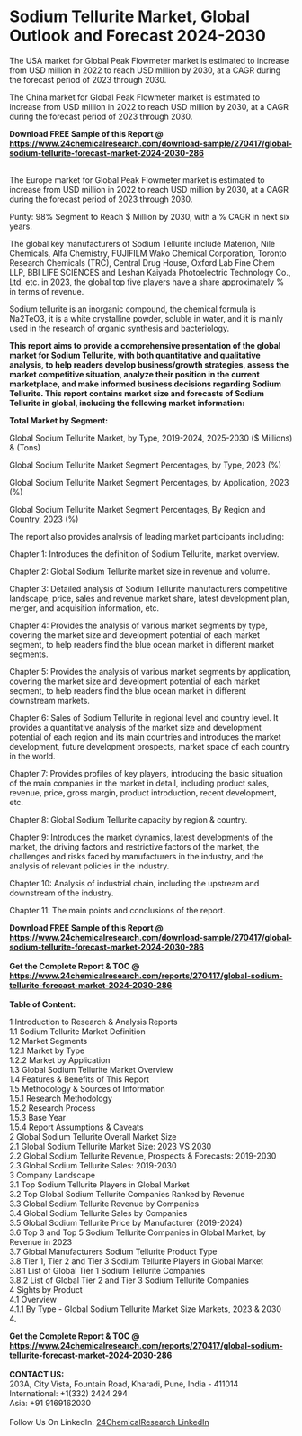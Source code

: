 <h1>Sodium Tellurite Market, Global Outlook and Forecast 2024-2030</h1><p>The USA market for Global Peak Flowmeter market is estimated to increase from USD million in 2022 to reach USD million by 2030, at a CAGR during the forecast period of 2023 through 2030.</p><p>
</p><p>The China market for Global Peak Flowmeter market is estimated to increase from USD million in 2022 to reach USD million by 2030, at a CAGR during the forecast period of 2023 through 2030.</p><div><b>Download FREE Sample of this Report @ 
            <a href="https://www.24chemicalresearch.com/download-sample/270417/global-sodium-tellurite-forecast-market-2024-2030-286">
            https://www.24chemicalresearch.com/download-sample/270417/global-sodium-tellurite-forecast-market-2024-2030-286</a></b></div><br><p>
</p><p>The Europe market for Global Peak Flowmeter market is estimated to increase from USD million in 2022 to reach USD million by 2030, at a CAGR during the forecast period of 2023 through 2030.</p><p>
Purity: 98% Segment to Reach $ Million by 2030, with a % CAGR in next six years.</p><p>
The global key manufacturers of Sodium Tellurite include Materion, Nile Chemicals, Alfa Chemistry, FUJIFILM Wako Chemical Corporation, Toronto Research Chemicals (TRC), Central Drug House, Oxford Lab Fine Chem LLP, BBI LIFE SCIENCES and Leshan Kaiyada Photoelectric Technology Co., Ltd, etc. in 2023, the global top five players have a share approximately % in terms of revenue.</p><p>
Sodium tellurite is an inorganic compound, the chemical formula is Na2TeO3, it is a white crystalline powder, soluble in water, and it is mainly used in the research of organic synthesis and bacteriology.</p><p>
<strong>This report aims to provide a comprehensive presentation of the global market for Sodium Tellurite, with both quantitative and qualitative analysis, to help readers develop business/growth strategies, assess the market competitive situation, analyze their position in the current marketplace, and make informed business decisions regarding Sodium Tellurite. This report contains market size and forecasts of Sodium Tellurite in global, including the following market information:</strong></p><p>
</p><p>
<strong>Total Market by Segment:</strong></p><p>
Global Sodium Tellurite Market, by Type, 2019-2024, 2025-2030 ($ Millions) &amp; (Tons)</p><p>
Global Sodium Tellurite Market Segment Percentages, by Type, 2023 (%)</p><p>
</p><p>
Global Sodium Tellurite Market Segment Percentages, by Application, 2023 (%)</p><p>
</p><p>
Global Sodium Tellurite Market Segment Percentages, By Region and Country, 2023 (%)</p><p>
</p><p>
</p><p></p><p>
The report also provides analysis of leading market participants including:</p><p>
</p><p>
</p><p>
Chapter 1: Introduces the definition of Sodium Tellurite, market overview.</p><p>
Chapter 2: Global Sodium Tellurite market size in revenue and volume.</p><p>
Chapter 3: Detailed analysis of Sodium Tellurite manufacturers competitive landscape, price, sales and revenue market share, latest development plan, merger, and acquisition information, etc.</p><p>
Chapter 4: Provides the analysis of various market segments by type, covering the market size and development potential of each market segment, to help readers find the blue ocean market in different market segments.</p><p>
Chapter 5: Provides the analysis of various market segments by application, covering the market size and development potential of each market segment, to help readers find the blue ocean market in different downstream markets.</p><p>
Chapter 6: Sales of Sodium Tellurite in regional level and country level. It provides a quantitative analysis of the market size and development potential of each region and its main countries and introduces the market development, future development prospects, market space of each country in the world.</p><p>
Chapter 7: Provides profiles of key players, introducing the basic situation of the main companies in the market in detail, including product sales, revenue, price, gross margin, product introduction, recent development, etc.</p><p>
Chapter 8: Global Sodium Tellurite capacity by region &amp; country.</p><p>
Chapter 9: Introduces the market dynamics, latest developments of the market, the driving factors and restrictive factors of the market, the challenges and risks faced by manufacturers in the industry, and the analysis of relevant policies in the industry.</p><p>
Chapter 10: Analysis of industrial chain, including the upstream and downstream of the industry.</p><p>
Chapter 11: The main points and conclusions of the report.</p><div><b>Download FREE Sample of this Report @ 
            <a href="https://www.24chemicalresearch.com/download-sample/270417/global-sodium-tellurite-forecast-market-2024-2030-286">
            https://www.24chemicalresearch.com/download-sample/270417/global-sodium-tellurite-forecast-market-2024-2030-286</a></b></div><br><div><b>Get the Complete Report & TOC @ 
            <a href="https://www.24chemicalresearch.com/reports/270417/global-sodium-tellurite-forecast-market-2024-2030-286">
            https://www.24chemicalresearch.com/reports/270417/global-sodium-tellurite-forecast-market-2024-2030-286</a></b></div><br>
            <b>Table of Content:</b><p>1 Introduction to Research & Analysis Reports<br />
    1.1 Sodium Tellurite Market Definition<br />
    1.2 Market Segments<br />
        1.2.1 Market by Type<br />
        1.2.2 Market by Application<br />
    1.3 Global Sodium Tellurite Market Overview<br />
    1.4 Features & Benefits of This Report<br />
    1.5 Methodology & Sources of Information<br />
        1.5.1 Research Methodology<br />
        1.5.2 Research Process<br />
        1.5.3 Base Year<br />
        1.5.4 Report Assumptions & Caveats<br />
2 Global Sodium Tellurite Overall Market Size<br />
    2.1 Global Sodium Tellurite Market Size: 2023 VS 2030<br />
    2.2 Global Sodium Tellurite Revenue, Prospects & Forecasts: 2019-2030<br />
    2.3 Global Sodium Tellurite Sales: 2019-2030<br />
3 Company Landscape<br />
    3.1 Top Sodium Tellurite Players in Global Market<br />
    3.2 Top Global Sodium Tellurite Companies Ranked by Revenue<br />
    3.3 Global Sodium Tellurite Revenue by Companies<br />
    3.4 Global Sodium Tellurite Sales by Companies<br />
    3.5 Global Sodium Tellurite Price by Manufacturer (2019-2024)<br />
    3.6 Top 3 and Top 5 Sodium Tellurite Companies in Global Market, by Revenue in 2023<br />
    3.7 Global Manufacturers Sodium Tellurite Product Type<br />
    3.8 Tier 1, Tier 2 and Tier 3 Sodium Tellurite Players in Global Market<br />
        3.8.1 List of Global Tier 1 Sodium Tellurite Companies<br />
        3.8.2 List of Global Tier 2 and Tier 3 Sodium Tellurite Companies<br />
4 Sights by Product<br />
    4.1 Overview<br />
        4.1.1 By Type - Global Sodium Tellurite Market Size Markets, 2023 & 2030<br />
        4.</p><div><b>Get the Complete Report & TOC @ 
            <a href="https://www.24chemicalresearch.com/reports/270417/global-sodium-tellurite-forecast-market-2024-2030-286">
            https://www.24chemicalresearch.com/reports/270417/global-sodium-tellurite-forecast-market-2024-2030-286</a></b></div><br><b>CONTACT US:</b><br>
            203A, City Vista, Fountain Road, Kharadi, Pune, India - 411014<br>
            International: +1(332) 2424 294<br>
            Asia: +91 9169162030 <br><br>
            Follow Us On LinkedIn: <a href="https://www.linkedin.com/company/24chemicalresearch/">24ChemicalResearch LinkedIn</a>